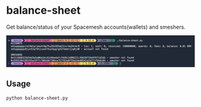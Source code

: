 # balance-sheet

Get balance/status of your Spacemesh accounts(wallets) and smeshers.

![balance-sheet screenshot](screenshot1.png)

## Usage

```
python balance-sheet.py
```

